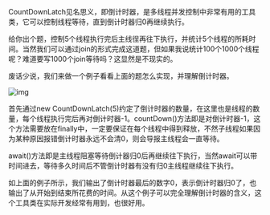 CountDownLatch见名思义，即倒计时器，是多线程并发控制中非常有用的工具类，它可以控制线程等待，直到倒计时器归0再继续执行。



给你出个题，控制5个线程执行完后主线徎再往下执行，并统计5个线程的所耗时间。当然我们可以通过join的形式完成这道题，但如果我说统计100个1000个线程呢？难道要写1000个join等待吗？这显然是不现实的。



废话少说，我们来做一个例子看看上面的题怎么实现，并理解倒计时器。



![img](http://mmbiz.qpic.cn/mmbiz_png/TNUwKhV0JpQacGttNmZqyEH0fvic01TXP56uPk9cCibJ4mf07tVycx0kbWaDH6YyA3g142PNdFI6c48bibMd2iaXZg/640?wx_fmt=png&tp=webp&wxfrom=5&wx_lazy=1&wx_co=1)

首先通过new CountDownLatch(5)约定了倒计时器的数量，在这里也是线程的数量，每个线程执行完后再对倒计时器-1。countDown()方法即是对倒计时器-1，这个方法需要放在finally中，一定要保证在每个线程中得到释放，不然子线程如果因为某种原因报错倒计时器永远不会清0，则会导报主线程会一直等待。



await()方法即是主线程阻塞等待倒计器归0后再继续往下执行，当然await可以带时间进去，等待多久时间后不管倒计时器有没有归0主线程继续往下执行。



如上面的例子所示，我们输出了倒计时器最后的数字0，表示倒计时器归0了，也输出了从开始到结束所花费的时间。从这个例子可以完全理解倒计时器的含义，这个工具类在实际开发经常有用到，也很好用。